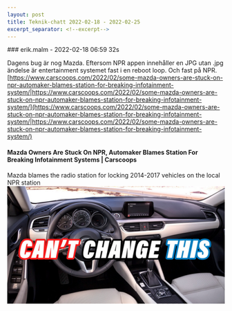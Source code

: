 ```yaml
---
layout: post
title: Teknik-chatt 2022-02-18 - 2022-02-25
excerpt_separator: <!--excerpt-->
---
```

<section class="message" markdown="1">
### erik.malm - 2022-02-18 06:59 32s

Dagens bug är nog Mazda. Eftersom NPR appen innehåller en JPG utan .jpg ändelse är entertainment systemet fast i en reboot loop. Och fast på NPR.
[https://www.carscoops.com/2022/02/some-mazda-owners-are-stuck-on-npr-automaker-blames-station-for-breaking-infotainment-system/|https://www.carscoops.com/2022/02/some-mazda-owners-are-stuck-on-npr-automaker-blames-station-for-breaking-infotainment-system/](https://www.carscoops.com/2022/02/some-mazda-owners-are-stuck-on-npr-automaker-blames-station-for-breaking-infotainment-system/|https://www.carscoops.com/2022/02/some-mazda-owners-are-stuck-on-npr-automaker-blames-station-for-breaking-infotainment-system/)

<div class="attachment"><h4>Mazda Owners Are Stuck On NPR, Automaker Blames Station For Breaking Infotainment Systems | Carscoops</h4><div class="text">Mazda blames the radio station for locking 2014-2017 vehicles on the local NPR station</div>
<a href="https://www.carscoops.com/2022/02/some-mazda-owners-are-stuck-on-npr-automaker-blames-station-for-breaking-infotainment-system/"><div class="linkdiv"><img src="/assets/blogAssets/Mazda Owners Are Stuck On NPR, Automaker Blames Station For Breaking Infotainment Systems | Carscoops" fallback="Mazda Owners Are Stuck On NPR, Automaker Blames Station For Breaking Infotainment Systems | Carscoops"/></div></a></div>
    

<!--excerpt-->
</section>